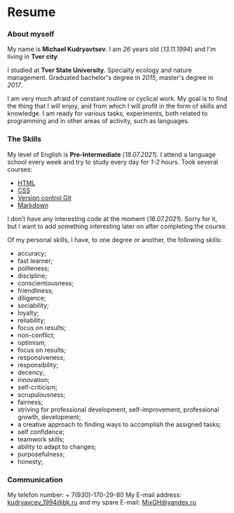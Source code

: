 # Resume
### About myself
My name is **Michael Kudryavtsev**. I am *26* years old (*13.11.1994*) and I'm living in **Tver city**.

I studied at **Tver State University**. Specialty ecology and nature management. Graduated bachelor's degree in *2015*, master's degree in *2017*. 

I am very much afraid of constant routine or cyclical work. My goal is to find the thing that I will enjoy, and from which I will profit in the form of skills and knowledge. I am ready for various tasks, experiments, both related to programming and in other areas of activity, such as languages.
### The Skills
My level of English is **Pre-Intermediate** (*18.07.2021*). I attend a language school every week and try to study every day for *1-2* hours.
Took several courses:
- [HTML](https://ru.code-basics.com/languages/html)  
- [CSS](https://ru.code-basics.com/languages/css) 
- [Version control Git](https://elearn.epam.com/courses/course-v1:EPAM+VCG+RU/courseware/8a58c84fd1d2474b8f69a15171f524ae/ab5e12cb97ca4c3983af26e9bd1f715c/?tpa_hint=123&child=last)   
- [Markdown](https://commonmark.org/help/tutorial/index.html) 

I don’t have any interesting code at the moment (*18.07.2021*). Sorry for it, but I want to add something interesting later on after completing the course.

Of my personal skills, I have, to one degree or another, the following skills:
- accuracy;
- fast learner;
- politeness;
- discipline;
- conscientiousness;
- friendliness;
- diligence;
- sociability;
- loyalty;
- reliability;
- focus on results;
- non-conflict;
- optimism;
- focus on results;
- responsiveness;
- responsibility;
- decency;
- innovation;
- self-criticism;
- scrupulousness;
- fairness;
- striving for professional development, self-improvement, professional growth, development;
- a creative approach to finding ways to accomplish the assigned tasks;
- self confidence;
- teamwork skills;
- ability to adapt to changes;
- purposefulness;
- honesty; 

### Communication
 My telefon number: + 7(930)-170-29-80 
 My E-mail address: kudryavcev_1994@bk.ru  and my spare E-mail: MixGH@yandex.ru 